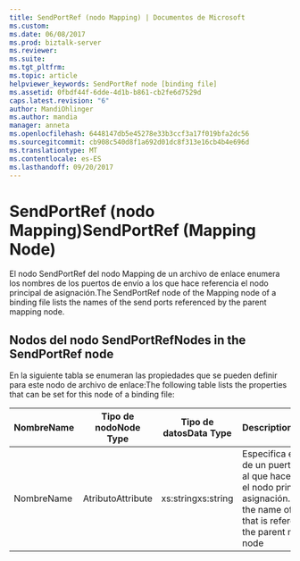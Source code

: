 ```yaml
---
title: SendPortRef (nodo Mapping) | Documentos de Microsoft
ms.custom: 
ms.date: 06/08/2017
ms.prod: biztalk-server
ms.reviewer: 
ms.suite: 
ms.tgt_pltfrm: 
ms.topic: article
helpviewer_keywords: SendPortRef node [binding file]
ms.assetid: 0fbdf44f-6dde-4d1b-b861-cb2fe6d7529d
caps.latest.revision: "6"
author: MandiOhlinger
ms.author: mandia
manager: anneta
ms.openlocfilehash: 6448147db5e45278e33b3ccf3a17f019bfa2dc56
ms.sourcegitcommit: cb908c540d8f1a692d01dc8f313e16cb4b4e696d
ms.translationtype: MT
ms.contentlocale: es-ES
ms.lasthandoff: 09/20/2017
---
```

# <a name="sendportref-mapping-node"></a><span data-ttu-id="00a74-102">SendPortRef (nodo Mapping)</span><span class="sxs-lookup"><span data-stu-id="00a74-102">SendPortRef (Mapping Node)</span></span>
<span data-ttu-id="00a74-103">El nodo SendPortRef del nodo Mapping de un archivo de enlace enumera los nombres de los puertos de envío a los que hace referencia el nodo principal de asignación.</span><span class="sxs-lookup"><span data-stu-id="00a74-103">The SendPortRef node of the Mapping node of a binding file lists the names of the send ports referenced by the parent mapping node.</span></span>  
  
## <a name="nodes-in-the-sendportref-node"></a><span data-ttu-id="00a74-104">Nodos del nodo SendPortRef</span><span class="sxs-lookup"><span data-stu-id="00a74-104">Nodes in the SendPortRef node</span></span>  
 <span data-ttu-id="00a74-105">En la siguiente tabla se enumeran las propiedades que se pueden definir para este nodo de archivo de enlace:</span><span class="sxs-lookup"><span data-stu-id="00a74-105">The following table lists the properties that can be set for this node of a binding file:</span></span>  
  
|<span data-ttu-id="00a74-106">**Nombre**</span><span class="sxs-lookup"><span data-stu-id="00a74-106">**Name**</span></span>|<span data-ttu-id="00a74-107">**Tipo de nodo**</span><span class="sxs-lookup"><span data-stu-id="00a74-107">**Node Type**</span></span>|<span data-ttu-id="00a74-108">**Tipo de datos**</span><span class="sxs-lookup"><span data-stu-id="00a74-108">**Data Type**</span></span>|<span data-ttu-id="00a74-109">**Description**</span><span class="sxs-lookup"><span data-stu-id="00a74-109">**Description**</span></span>|<span data-ttu-id="00a74-110">**Restricciones**</span><span class="sxs-lookup"><span data-stu-id="00a74-110">**Restrictions**</span></span>|<span data-ttu-id="00a74-111">**Comentarios**</span><span class="sxs-lookup"><span data-stu-id="00a74-111">**Comments**</span></span>|  
|--------------|-------------------|-------------------|---------------------|----------------------|------------------|  
|<span data-ttu-id="00a74-112">Nombre</span><span class="sxs-lookup"><span data-stu-id="00a74-112">Name</span></span>|<span data-ttu-id="00a74-113">Atributo</span><span class="sxs-lookup"><span data-stu-id="00a74-113">Attribute</span></span>|<span data-ttu-id="00a74-114">xs:string</span><span class="sxs-lookup"><span data-stu-id="00a74-114">xs:string</span></span>|<span data-ttu-id="00a74-115">Especifica el nombre de un puerto de envío al que hace referencia el nodo principal de asignación.</span><span class="sxs-lookup"><span data-stu-id="00a74-115">Specifies the name of a send port that is referenced by the parent mapping node</span></span>|<span data-ttu-id="00a74-116">No requerido</span><span class="sxs-lookup"><span data-stu-id="00a74-116">Not required</span></span>|<span data-ttu-id="00a74-117">Valor predeterminado: vacío</span><span class="sxs-lookup"><span data-stu-id="00a74-117">Default value: empty</span></span>|
